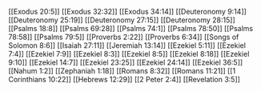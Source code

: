 [[Exodus 20:5]]
[[Exodus 32:32]]
[[Exodus 34:14]]
[[Deuteronomy 9:14]]
[[Deuteronomy 25:19]]
[[Deuteronomy 27:15]]
[[Deuteronomy 28:15]]
[[Psalms 18:8]]
[[Psalms 69:28]]
[[Psalms 74:1]]
[[Psalms 78:50]]
[[Psalms 78:58]]
[[Psalms 79:5]]
[[Proverbs 2:22]]
[[Proverbs 6:34]]
[[Songs of Solomon 8:6]]
[[Isaiah 27:11]]
[[Jeremiah 13:14]]
[[Ezekiel 5:11]]
[[Ezekiel 7:4]]
[[Ezekiel 7:9]]
[[Ezekiel 8:3]]
[[Ezekiel 8:5]]
[[Ezekiel 8:18]]
[[Ezekiel 9:10]]
[[Ezekiel 14:7]]
[[Ezekiel 23:25]]
[[Ezekiel 24:14]]
[[Ezekiel 36:5]]
[[Nahum 1:2]]
[[Zephaniah 1:18]]
[[Romans 8:32]]
[[Romans 11:21]]
[[1 Corinthians 10:22]]
[[Hebrews 12:29]]
[[2 Peter 2:4]]
[[Revelation 3:5]]

